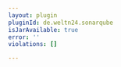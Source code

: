 ```yaml
---
layout: plugin
pluginId: de.weltn24.sonarqube
isJarAvailable: true
error: ''
violations: []

---
```

